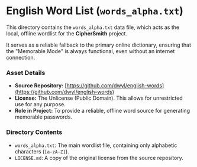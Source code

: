 # English Word List (`words_alpha.txt`)

This directory contains the `words_alpha.txt` data file, which acts as the local, offline wordlist for the **CipherSmith** project. 

It serves as a reliable fallback to the primary online dictionary, ensuring that the "Memorable Mode" is always functional, even without an internet connection.

### Asset Details

* **Source Repository:** [https://github.com/dwyl/english-words](https://github.com/dwyl/english-words)
* **License:** The Unlicense (Public Domain). This allows for unrestricted use for any purpose.
* **Role in Project:** To provide a reliable, offline word source for generating memorable passwords.

### Directory Contents

* `words_alpha.txt`: The main wordlist file, containing only alphabetic characters (`[a-zA-Z]`).
* `LICENSE.md`: A copy of the original license from the source repository.
